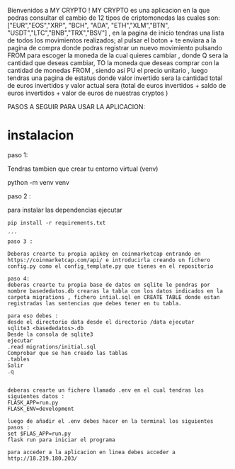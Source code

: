 
Bienvenidos a MY CRYPTO !
MY CRYPTO  es una aplicacion en la que podras consultar el cambio de 12 tipos de criptomonedas las cuales son: ["EUR","EOS","XRP", "BCH", "ADA", "ETH","XLM","BTN", "USDT","LTC","BNB","TRX","BSV"] , en la pagina de inicio tendras una lista de todos los movimientos realizados;  al pulsar el boton + te enviara a la pagina de compra donde podras registrar un nuevo movimiento  pulsando FROM para escoger la moneda de la cual quieres cambiar , donde Q sera la cantidad que deseas cambiar, TO la moneda que deseas comprar con la cantidad de monedas FROM , siendo asi PU el precio unitario , luego tendras una pagina de estatus donde valor invertido sera la cantidad total de euros invertidos y valor actual sera (total de euros invertidos + saldo de euros invertidos + valor de euros de nuestras cryptos )



PASOS A SEGUIR PARA USAR LA APLICACION:

# instalacion

paso 1:

Tendras tambien que crear tu entorno virtual (venv)

python -m venv venv

paso 2 : 

para instalar las dependencias ejecutar
```
pip install -r requirements.txt

´´´
paso 3 :

Deberas crearte tu propia apikey en coinmarketcap entrando en https://coinmarketcap.com/api/ e introducirla creando un fichero config.py como el config_template.py que tienes en el repositorio

paso 4: 
deberas crearte tu propia base de datos en sqlite le pondras por nombre basededatos.db crearas la tabla con los datos indicados en la carpeta migrations , fichero intial.sql en CREATE TABLE donde estan registradas las sentencias que debes tener en tu tabla. 

para eso debes :
desde el directorio data desde el directorio /data ejecutar
sqlite3 <basededatos>.db
Desde la consola de sqlite3 
ejecutar
.read migrations/initial.sql
Comprobar que se han creado las tablas
.tables
Salir
.q


deberas crearte un fichero llamado .env en el cual tendras los siguientes datos :
FLASK_APP=run.py
FLASK_ENV=development

luego de añadir el .env debes hacer en la terminal los siguientes pasos :
set $FLAS_APP=run.py
flask run para iniciar el programa 

para acceder a la aplicacion en linea debes acceder a http://18.219.180.203/
